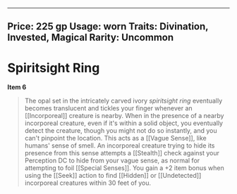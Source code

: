 
---
Price: 225 gp
Usage: worn
Traits: Divination, Invested, Magical
Rarity: Uncommon
---

# Spiritsight Ring

**Item 6**

> The opal set in the intricately carved ivory *spiritsight ring* eventually becomes translucent and tickles your finger whenever an [[Incorporeal]] creature is nearby. When in the presence of a nearby incorporeal creature, even if it's within a solid object, you eventually detect the creature, though you might not do so instantly, and you can't pinpoint the location. This acts as a [[Vague Sense]], like humans' sense of smell. An incorporeal creature trying to hide its presence from this sense attempts a [[Stealth]] check against your Perception DC to hide from your vague sense, as normal for attempting to foil [[Special Senses]]. You gain a +2 item bonus when using the [[Seek]] action to find [[Hidden]] or [[Undetected]] incorporeal creatures within 30 feet of you.
